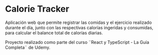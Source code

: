 # Calorie Tracker

Aplicación web que permite registrar las comidas y el ejercicio realizado durante el día, junto con las respectivas calorías ingeridas y consumidas, para calcular el balance total de calorías diarias.

Proyecto realizado como parte del curso ¨React y TypeScript - La Guía Completa¨ de Udemy.
